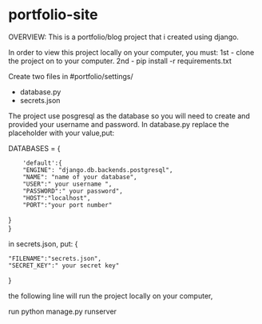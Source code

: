 # portfolio-site

OVERVIEW: This is a portfolio/blog project that i created using django.  


In order to view this project locally on your computer, you must:
1st - clone the project on to your computer.
2nd - pip install -r requirements.txt

Create two files in #portfolio/settings/
- database.py
- secrets.json

The project use posgresql as the database so you will need to create and provided your username and password.
In database.py replace the placeholder with your value,put:

DATABASES = {

		'default':{
        "ENGINE": "django.db.backends.postgresql",
        "NAME": "name of your database",
        "USER":" your username ",
        "PASSWORD":" your password",
        "HOST":"localhost",
        "PORT":"your port number"
		
   }   
}


in secrets.json, put:
{	
	
	"FILENAME":"secrets.json",	
	"SECRET_KEY":" your secret key"	
}

the following line will run the project locally on your computer,

run python manage.py runserver

